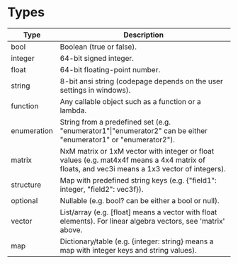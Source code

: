 # Types

| **Type** | **Description** |
| ------ | ------ |
| bool | Boolean (true or false). | 
| integer | 64-bit signed integer. | 
| float | 64-bit floating-point number. | 
| string | 8-bit ansi string (codepage depends on the user settings in windows). | 
| function | Any callable object such as a function or a lambda. | 
| enumeration | String from a predefined set (e.g. "enumerator1"\|"enumerator2" can be either "enumerator1" or "enumerator2"). | 
| matrix | NxM matrix or 1xM vector with integer or float values (e.g. mat4x4f means a 4x4 matrix of floats, and vec3i means a 1x3 vector of integers). | 
| structure | Map with predefined string keys (e.g. {"field1": integer, "field2": vec3f}). | 
| optional | Nullable (e.g. bool? can be either a bool or null). | 
| vector | List/array (e.g. [float] means a vector with float elements). For linear algebra vectors, see 'matrix' above. | 
| map | Dictionary/table (e.g. {integer: string} means a map with integer keys and string values). | 
